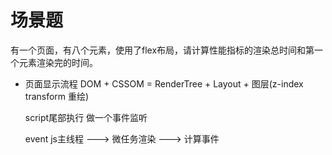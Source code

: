 # 场景题
 有一个页面，有八个元素，使用了flex布局，请计算性能指标的渲染总时间和第一个元素渲染完的时间。

- 页面显示流程
  DOM + CSSOM = RenderTree + Layout + 图层(z-index   transform 重绘)

  script尾部执行
  做一个事件监听

  event
  js主线程 ---> 微任务渲染 ---> 计算事件 